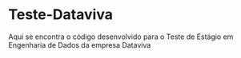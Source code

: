 # Teste-Dataviva

Aqui se encontra o código desenvolvido para o Teste de Estágio em Engenharia de Dados da empresa Dataviva
